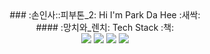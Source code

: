 <!-- https://simpleicons.org -->
<div align="center">
### :손인사::피부톤_2: Hi I'm Park Da Hee :새싹:
<br>
#### :망치와_렌치: Tech Stack :책:

<br>
<img src="https://img.shields.io/badge/Python-3766AB?style=flat-square&logo=Python&logoColor=white"/>
<img src="https://img.shields.io/badge/C-A8B9CC?style=flat-square&logo=C&logoColor=white"/>
<img src="https://img.shields.io/badge/Git-F05032?style=flat-square&logo=Git&logoColor=white"/>
<img src="https://img.shields.io/badge/Linux-FCC624?style=flat-square&logo=Linux&logoColor=white"/>
<div>
